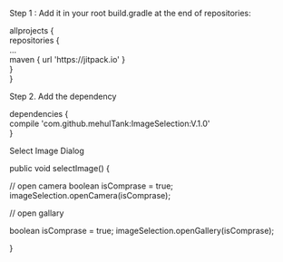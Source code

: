 <p>Step 1 : Add it in your root build.gradle at the end of repositories:</p>

<p>allprojects {<br />
 repositories {<br />
 ...<br />
 maven { url 'https://jitpack.io' }<br />
 }<br />
 }</p>

<p>Step 2. Add the dependency</p>

<p> dependencies {<br />
 compile 'com.github.mehulTank:ImageSelection:V.1.0'<br />
 }</p>

<p>
 
 <p>Select Image Dialog </p>

<p>public void selectImage() {<br />
 
// open camera 
boolean isComprase = true;
imageSelection.openCamera(isComprase);

// open gallary 

boolean isComprase = true;
imageSelection.openGallery(isComprase);


}</p>
 
</p>
